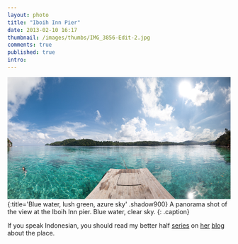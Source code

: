 ```yaml
---
layout: photo
title: "Iboih Inn Pier"
date: 2013-02-10 16:17
thumbnail: /images/thumbs/IMG_3856-Edit-2.jpg
comments: true
published: true
intro: 
---
```

![image](/images/IMG_3856-Edit-2.jpg)
{:title='Blue water, lush green, azure sky' .shadow900}
A panorama shot of the view at the Iboih Inn pier. Blue water, clear sky.
{: .caption}

If you speak Indonesian, you should read my better half
[series](http://travelgee.wordpress.com/2012/12/11/dimulai-dari-sabang-bag-1/)
on [her](http://travelgee.wordpress.com/2012/12/21/dimulai-dari-sabang-bag-2/)
[blog](http://travelgee.wordpress.com/2012/12/24/dimulai-dari-sabang-bag-3-tamat/)
about the place.
